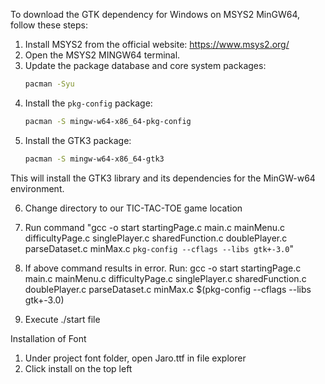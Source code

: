 To download the GTK dependency for Windows on MSYS2 MinGW64, follow these steps:

1. Install MSYS2 from the official website: https://www.msys2.org/
2. Open the MSYS2 MINGW64 terminal.
3. Update the package database and core system packages:
    ```sh
    pacman -Syu
    ```
4. Install the `pkg-config` package:
    ```sh
    pacman -S mingw-w64-x86_64-pkg-config
    ```
5. Install the GTK3 package:
    ```sh
    pacman -S mingw-w64-x86_64-gtk3
    ```

This will install the GTK3 library and its dependencies for the MinGW-w64 environment.

6. Change directory to our TIC-TAC-TOE game location

7. Run command "gcc -o start startingPage.c main.c mainMenu.c difficultyPage.c singlePlayer.c sharedFunction.c doublePlayer.c parseDataset.c minMax.c `pkg-config --cflags --libs gtk+-3.0`"

8. If above command results in error.
Run: gcc -o start startingPage.c main.c mainMenu.c difficultyPage.c singlePlayer.c sharedFunction.c doublePlayer.c parseDataset.c minMax.c $(pkg-config --cflags --libs gtk+-3.0)

9. Execute ./start file

Installation of Font

1. Under project font folder, open Jaro.ttf in file explorer
2. Click install on the top left